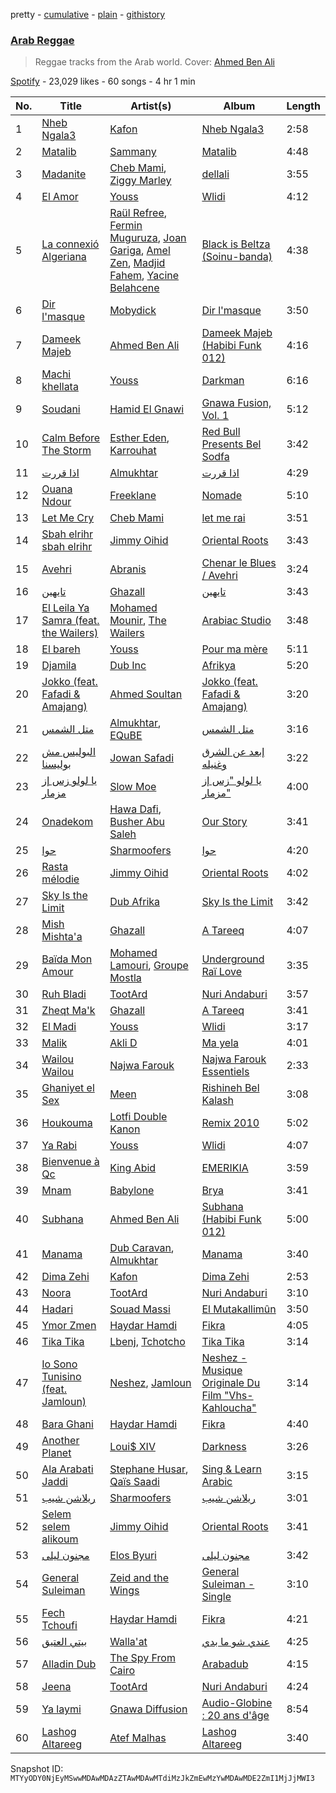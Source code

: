 pretty - [cumulative](/playlists/cumulative/37i9dQZF1DXdfYLmYuBPaf.md) - [plain](/playlists/plain/37i9dQZF1DXdfYLmYuBPaf) - [githistory](https://github.githistory.xyz/mackorone/spotify-playlist-archive/blob/main/playlists/plain/37i9dQZF1DXdfYLmYuBPaf)

### [Arab Reggae](https://open.spotify.com/playlist/37i9dQZF1DXdfYLmYuBPaf)

> Reggae tracks from the Arab world\. Cover: <a href="spotify:artist:6Gej8kFQeKbjY7dS9HXu1w">Ahmed Ben Ali</a>

[Spotify](https://open.spotify.com/user/spotify) - 23,029 likes - 60 songs - 4 hr 1 min

| No. | Title | Artist(s) | Album | Length |
|---|---|---|---|---|
| 1 | [Nheb Ngala3](https://open.spotify.com/track/1bEjblVlZYJP0TQ01r72wl) | [Kafon](https://open.spotify.com/artist/1g7CL458gLNv8UY3W2IFBw) | [Nheb Ngala3](https://open.spotify.com/album/4BqiAfIA7M0VDv9HosLXOX) | 2:58 |
| 2 | [Matalib](https://open.spotify.com/track/0chh0JBXHHvrOymWelevQM) | [Sammany](https://open.spotify.com/artist/4NyCG4OTfplfwyO65U7gY7) | [Matalib](https://open.spotify.com/album/4kyeAYBNCYeGHEa2CktKDx) | 4:48 |
| 3 | [Madanite](https://open.spotify.com/track/5FHoIbTVJnhagPgAZum1qi) | [Cheb Mami](https://open.spotify.com/artist/6vZXamchcIOKzC1c3Elp4J), [Ziggy Marley](https://open.spotify.com/artist/0o0rlxlC3ApLWsxFkUjMXc) | [dellali](https://open.spotify.com/album/1sUJo5AFoHomnM2ANQk28m) | 3:55 |
| 4 | [El Amor](https://open.spotify.com/track/6vtvViTUUXxoP9pEWrEwab) | [Youss](https://open.spotify.com/artist/102uYDhOmslO14gBBTpOz8) | [Wlidi](https://open.spotify.com/album/2DNiRSWUxaLKNAMIasxrai) | 4:12 |
| 5 | [La connexió Algeriana](https://open.spotify.com/track/3kVhxwsxfQZ4Y4ebMICYFp) | [Raül Refree](https://open.spotify.com/artist/5TPIp7TiaJOVn2sZ4s4JDy), [Fermin Muguruza](https://open.spotify.com/artist/3fJaSjkcJrLV5JYot02ckk), [Joan Gariga](https://open.spotify.com/artist/49s6tMcv1JKs76x9PiXxoU), [Amel Zen](https://open.spotify.com/artist/4sbx11FEm2X0rXIdrUKm9k), [Madjid Fahem](https://open.spotify.com/artist/4r2IfAxqQFZ3NFOa44wA4w), [Yacine Belahcene](https://open.spotify.com/artist/231j8owyOr4h1PNelSs9MD) | [Black is Beltza \(Soinu\-banda\)](https://open.spotify.com/album/55mpYFZNTBOYBy7fiIW3PE) | 4:38 |
| 6 | [Dir l'masque](https://open.spotify.com/track/12hnTtIHD7lZedD4Uzyc97) | [Mobydick](https://open.spotify.com/artist/1GJFMvl7YNCHPCFbIJfoXz) | [Dir l'masque](https://open.spotify.com/album/1GwXJZsUyZ2PWlIs1TFHtl) | 3:50 |
| 7 | [Dameek Majeb](https://open.spotify.com/track/5cdWjSCgLeBKBiEnmHOkO0) | [Ahmed Ben Ali](https://open.spotify.com/artist/6Gej8kFQeKbjY7dS9HXu1w) | [Dameek Majeb \(Habibi Funk 012\)](https://open.spotify.com/album/5tlK5RVjThB6u2SZlcadcw) | 4:16 |
| 8 | [Machi khellata](https://open.spotify.com/track/0xuuDsqREUa3YHuHiBtE3C) | [Youss](https://open.spotify.com/artist/102uYDhOmslO14gBBTpOz8) | [Darkman](https://open.spotify.com/album/7LCcMYEPw7470IOqjb420M) | 6:16 |
| 9 | [Soudani](https://open.spotify.com/track/4PH29GIlJAYrQse5wQ1fIV) | [Hamid El Gnawi](https://open.spotify.com/artist/4xLi9gEjLRTw3MdQYwrfYG) | [Gnawa Fusion, Vol\. 1](https://open.spotify.com/album/1KYi4Hx9USuRDd8Ruu2Rap) | 5:12 |
| 10 | [Calm Before The Storm](https://open.spotify.com/track/39A7pVt4KvMrO6FudUFZmG) | [Esther Eden](https://open.spotify.com/artist/51mIT66wqhRNMHACFzatPI), [Karrouhat](https://open.spotify.com/artist/1ca8evgff0ji6y6E1PmO6G) | [Red Bull Presents Bel Sodfa](https://open.spotify.com/album/4OHGHCRrdm9jfeJAzVlx1a) | 3:42 |
| 11 | [اذا قررت](https://open.spotify.com/track/2d86kCZ5D5cTGRF7LLu6XK) | [Almukhtar](https://open.spotify.com/artist/7ekEnaplxNFP0jh9hiyeM8) | [اذا قررت](https://open.spotify.com/album/2yC4Kg394XMZTfe1VVeRSZ) | 4:29 |
| 12 | [Ouana Ndour](https://open.spotify.com/track/4N0d89mk8wrYVK4WPT65vk) | [Freeklane](https://open.spotify.com/artist/5ZZqa1TXhFFGgFHuiXlsUg) | [Nomade](https://open.spotify.com/album/1xjB7sM1t4lpwxYwKQFncM) | 5:10 |
| 13 | [Let Me Cry](https://open.spotify.com/track/2dnGBx0b4Y4Un2NDHtolZE) | [Cheb Mami](https://open.spotify.com/artist/6vZXamchcIOKzC1c3Elp4J) | [let me rai](https://open.spotify.com/album/2ZjDMSjs84eCv6SVGvxExW) | 3:51 |
| 14 | [Sbah elrihr sbah elrihr](https://open.spotify.com/track/0F3RB07AAzK6PN1yZK7VJp) | [Jimmy Oihid](https://open.spotify.com/artist/1NCgkTTXC4rzdoh5xZPhAn) | [Oriental Roots](https://open.spotify.com/album/7EjIvFhQ0MFnDOneE274ZU) | 3:43 |
| 15 | [Avehri](https://open.spotify.com/track/2q9fd5R6sY9iQZ7dPd69D4) | [Abranis](https://open.spotify.com/artist/4vsPrCZRTr09LnO8S96xQ4) | [Chenar le Blues / Avehri](https://open.spotify.com/album/6HXKTWxoOEGVzoISrX1WqI) | 3:24 |
| 16 | [تايهين](https://open.spotify.com/track/5LkH32Zqyxtd8XYeOOm7Pz) | [Ghazall](https://open.spotify.com/artist/52ithxL8nGscRP6ocUO1SG) | [تايهين](https://open.spotify.com/album/3WoD2qqMCpXEe1hMPhF9M1) | 3:43 |
| 17 | [El Leila Ya Samra \(feat\. the Wailers\)](https://open.spotify.com/track/0O2dEW4oLg6pVAMEaVoHzH) | [Mohamed Mounir](https://open.spotify.com/artist/6hPNpOLunxxpXVwi696pYl), [The Wailers](https://open.spotify.com/artist/6uSKeCyQEhvPC2NODgiqFE) | [Arabiac Studio](https://open.spotify.com/album/6XYJcGLcLNuppc2PEyUTm2) | 3:48 |
| 18 | [El bareh](https://open.spotify.com/track/6rdb5eS8YUuBDd2e5zNtnR) | [Youss](https://open.spotify.com/artist/102uYDhOmslO14gBBTpOz8) | [Pour ma mère](https://open.spotify.com/album/632qvEq0QvNCZDPKYPBCWV) | 5:11 |
| 19 | [Djamila](https://open.spotify.com/track/3tocKFeTiUCvsdjRhOiwhK) | [Dub Inc](https://open.spotify.com/artist/0fSuChlRe8ZYtVFYDoG87U) | [Afrikya](https://open.spotify.com/album/4aJWs5R737UKZX0ulBGlOl) | 5:20 |
| 20 | [Jokko \(feat\. Fafadi & Amajang\)](https://open.spotify.com/track/1pX1TKYOE0SnEmCJrFq9Ve) | [Ahmed Soultan](https://open.spotify.com/artist/5kLIWnrvYVb3vpWRg825xC) | [Jokko \(feat\. Fafadi & Amajang\)](https://open.spotify.com/album/09sLgcifU89Wm2ZqJUWuwU) | 3:20 |
| 21 | [متل الشمس](https://open.spotify.com/track/0X3fSxclAF17qvAImgJyIj) | [Almukhtar](https://open.spotify.com/artist/7ekEnaplxNFP0jh9hiyeM8), [EQuBE](https://open.spotify.com/artist/1vKZWmYdp9BQAbtrX9ORuu) | [متل الشمس](https://open.spotify.com/album/5kMmvuaQDdn265GuIvswwF) | 3:16 |
| 22 | [البوليس مش بوليسنا](https://open.spotify.com/track/4vKaFSCHLVn4WvRHSPp9AO) | [Jowan Safadi](https://open.spotify.com/artist/58rk7WZCefjnDiaA15RzEs) | [إبعد عن الشرق وغنيله](https://open.spotify.com/album/6iMpF8ZtCQ7mZ2IG6WlCnX) | 3:22 |
| 23 | [يا لولو زس إز مزمار](https://open.spotify.com/track/2p0ldkKjG5b49U2MDf7YJk) | [Slow Moe](https://open.spotify.com/artist/5ws4gBwkGLUzjVxhvw4Kwd) | [يا لولو "زس إز مزمار"](https://open.spotify.com/album/5RBuRyu50dkXSyyHVpeSIx) | 4:00 |
| 24 | [Onadekom](https://open.spotify.com/track/2LW04piFtmhjdZiAwqi2HT) | [Hawa Dafi](https://open.spotify.com/artist/4TzzRCeUfXiorux2lCyjwb), [Busher Abu Saleh](https://open.spotify.com/artist/73SnvMACJeQnyLPTtEgIxX) | [Our Story](https://open.spotify.com/album/011ojQWZS2wFFCsrq1nBhQ) | 3:41 |
| 25 | [حوا](https://open.spotify.com/track/6REwNE1WsulU7hGP4lFHKU) | [Sharmoofers](https://open.spotify.com/artist/0qZ24TkLCHoE3ajCzGItJ1) | [حوا](https://open.spotify.com/album/1XTsj5TmscdQobqlqSQwq0) | 4:20 |
| 26 | [Rasta mélodie](https://open.spotify.com/track/2iMc56yj5RiQTSOUPWwuCA) | [Jimmy Oihid](https://open.spotify.com/artist/1NCgkTTXC4rzdoh5xZPhAn) | [Oriental Roots](https://open.spotify.com/album/7EjIvFhQ0MFnDOneE274ZU) | 4:02 |
| 27 | [Sky Is the Limit](https://open.spotify.com/track/5uxVUEUGkPChGLyL9qTuqt) | [Dub Afrika](https://open.spotify.com/artist/3Ygncis5SCdY1uk31LZam6) | [Sky Is the Limit](https://open.spotify.com/album/46UmPpN9g4z1zUkg4gp81f) | 3:42 |
| 28 | [Mish Mishta'a](https://open.spotify.com/track/5zSWm3BkuNRAY5jwh6mh8n) | [Ghazall](https://open.spotify.com/artist/52ithxL8nGscRP6ocUO1SG) | [A Tareeq](https://open.spotify.com/album/5sy5gs8QvcIyLKiK0Ikzu2) | 4:07 |
| 29 | [Baïda Mon Amour](https://open.spotify.com/track/2ZPTLSaw2sYYwZY0lMKD8d) | [Mohamed Lamouri](https://open.spotify.com/artist/2g3b73HYmDbTsmnHIyGOtA), [Groupe Mostla](https://open.spotify.com/artist/3TdZUvJSFzPHak9aoZm0OQ) | [Underground Raï Love](https://open.spotify.com/album/1REtKGSgxSmBtASqaozXhV) | 3:35 |
| 30 | [Ruh Bladi](https://open.spotify.com/track/3smQlUPp4ZZxcpQtYNZ7N6) | [TootArd](https://open.spotify.com/artist/7nSWA1659h0Vb1EyjJdSFV) | [Nuri Andaburi](https://open.spotify.com/album/2z9NRfIRM54Rp7b7IUOFDr) | 3:57 |
| 31 | [Zheqt Ma'k](https://open.spotify.com/track/4JU641COvRgmsLmU3PL3Aj) | [Ghazall](https://open.spotify.com/artist/52ithxL8nGscRP6ocUO1SG) | [A Tareeq](https://open.spotify.com/album/5sy5gs8QvcIyLKiK0Ikzu2) | 3:41 |
| 32 | [El Madi](https://open.spotify.com/track/18c1KobUApmSv1Hjuu5Zac) | [Youss](https://open.spotify.com/artist/102uYDhOmslO14gBBTpOz8) | [Wlidi](https://open.spotify.com/album/2DNiRSWUxaLKNAMIasxrai) | 3:17 |
| 33 | [Malik](https://open.spotify.com/track/4FPvXX8JdiZRCJNJBcT2cJ) | [Akli D](https://open.spotify.com/artist/4EOTURWj9mOPtfyjvSIvTG) | [Ma yela](https://open.spotify.com/album/0LJZkiu8pRJLoea8ERTFkf) | 4:01 |
| 34 | [Wailou Wailou](https://open.spotify.com/track/3RgksXVnjthMnLshINQfaw) | [Najwa Farouk](https://open.spotify.com/artist/0nGyyjulhM4IB5kNqyKvGq) | [Najwa Farouk Essentiels](https://open.spotify.com/album/7op66gekUCPSCRtX74E2cW) | 2:33 |
| 35 | [Ghaniyet el Sex](https://open.spotify.com/track/1sAtIlc4YMKKY3uVpAxS2m) | [Meen](https://open.spotify.com/artist/5n1aTk6a8DcuUKUXbmrUm6) | [Rishineh Bel Kalash](https://open.spotify.com/album/3RUEM2V8a5LGZpLGDdkKKt) | 3:08 |
| 36 | [Houkouma](https://open.spotify.com/track/0zRgwbETCZ9aUIRpgMoMzU) | [Lotfi Double Kanon](https://open.spotify.com/artist/6KqFUv5Sy8G5GJBfMJ1BQ4) | [Remix 2010](https://open.spotify.com/album/7lzevZHy14PcIlV94hqy8U) | 5:02 |
| 37 | [Ya Rabi](https://open.spotify.com/track/4e7bLSepWKZrjYu8N1p82c) | [Youss](https://open.spotify.com/artist/102uYDhOmslO14gBBTpOz8) | [Wlidi](https://open.spotify.com/album/2DNiRSWUxaLKNAMIasxrai) | 4:07 |
| 38 | [Bienvenue à Qc](https://open.spotify.com/track/7fs3Lr78JEanF4c4zfPp5D) | [King Abid](https://open.spotify.com/artist/4HrUvp3jnQVrTPm2Cx6r1b) | [EMERIKIA](https://open.spotify.com/album/7lPtabgLIsDjZKo6ZrHG2b) | 3:59 |
| 39 | [Mnam](https://open.spotify.com/track/2Sf3tqzeuPldmDH1hDgzd2) | [Babylone](https://open.spotify.com/artist/4sP2g2ixZhad5ZlxPirn8i) | [Brya](https://open.spotify.com/album/7wl8WPzTXuaewp6SeYGFXe) | 3:41 |
| 40 | [Subhana](https://open.spotify.com/track/6pVRs13wFVFyZrCgONzpAM) | [Ahmed Ben Ali](https://open.spotify.com/artist/6Gej8kFQeKbjY7dS9HXu1w) | [Subhana \(Habibi Funk 012\)](https://open.spotify.com/album/3siDndXTdBZqnO8mJiV3uY) | 5:00 |
| 41 | [Manama](https://open.spotify.com/track/3zOixogOi4v75PI7bkws2O) | [Dub Caravan](https://open.spotify.com/artist/7BhIlI9vRbaE1i1bYm81ZF), [Almukhtar](https://open.spotify.com/artist/7ekEnaplxNFP0jh9hiyeM8) | [Manama](https://open.spotify.com/album/3pnLlR5wQ08LWbyb93clqe) | 3:40 |
| 42 | [Dima Zehi](https://open.spotify.com/track/4WHGYUWiBgmwn0Bw2IyLJs) | [Kafon](https://open.spotify.com/artist/1g7CL458gLNv8UY3W2IFBw) | [Dima Zehi](https://open.spotify.com/album/0OoEvRIh666xcTW5NJ8OOE) | 2:53 |
| 43 | [Noora](https://open.spotify.com/track/6GoVvqQoJi8V3Y5HFPW7ka) | [TootArd](https://open.spotify.com/artist/7nSWA1659h0Vb1EyjJdSFV) | [Nuri Andaburi](https://open.spotify.com/album/2z9NRfIRM54Rp7b7IUOFDr) | 3:10 |
| 44 | [Hadari](https://open.spotify.com/track/5Cqvq0TJINqcWseUgjNde1) | [Souad Massi](https://open.spotify.com/artist/0oXFsuB6XBuDTsXJgplR7k) | [El Mutakallimûn](https://open.spotify.com/album/5iqydn2GwqvYMFyzUv2G22) | 3:50 |
| 45 | [Ymor Zmen](https://open.spotify.com/track/0IXWvrIUbFtCTTSQn9oZ0b) | [Haydar Hamdi](https://open.spotify.com/artist/20ZV4HCxM3dBlKTWIhZglN) | [Fikra](https://open.spotify.com/album/6m08yFBF4tijgdvwfJTVE3) | 4:05 |
| 46 | [Tika Tika](https://open.spotify.com/track/7cBLZYvbnaAKyN0O11i67D) | [Lbenj](https://open.spotify.com/artist/1H0D7p5aN8tGG8DPLt0Nbv), [Tchotcho](https://open.spotify.com/artist/3UG63kf0QuUZSTK15rJtkb) | [Tika Tika](https://open.spotify.com/album/1ogbmkyRQwWGGz99qT3NRQ) | 3:14 |
| 47 | [Io Sono Tunisino \(feat\. Jamloun\)](https://open.spotify.com/track/6u2bdvyZOKbkO01mvcDwks) | [Neshez](https://open.spotify.com/artist/0QvqvkYDw8YXk6A6HBODpq), [Jamloun](https://open.spotify.com/artist/1frFDCoeQDBLGVbVYfP10g) | [Neshez \- Musique Originale Du Film "Vhs\-Kahloucha"](https://open.spotify.com/album/62PBLl9jsv9ILgclz1c2SW) | 3:14 |
| 48 | [Bara Ghani](https://open.spotify.com/track/3VCObdLJBakzLgZPGRboI8) | [Haydar Hamdi](https://open.spotify.com/artist/20ZV4HCxM3dBlKTWIhZglN) | [Fikra](https://open.spotify.com/album/6m08yFBF4tijgdvwfJTVE3) | 4:40 |
| 49 | [Another Planet](https://open.spotify.com/track/7Ep1e9ytrTJvHQBAH0FEl9) | [Loui$ XIV](https://open.spotify.com/artist/4GopqQBVl1DWvqKRZe28Rq) | [Darkness](https://open.spotify.com/album/0biEHbaYequPLvH9lW2vCz) | 3:26 |
| 50 | [Ala Arabati Jaddi](https://open.spotify.com/track/03IuR9TW9GQEG8Z4e48yth) | [Stephane Husar](https://open.spotify.com/artist/4m6Gg5tLbuoiMNnEFOgtcK), [Qaïs Saadi](https://open.spotify.com/artist/6IDvorIo7wSVdLDIUUvQMR) | [Sing & Learn Arabic](https://open.spotify.com/album/1rCkwA10vL6FlxRbPANQqz) | 3:15 |
| 51 | [ريلاشن شيب](https://open.spotify.com/track/058DVtq2b8gDdlk5gOfXay) | [Sharmoofers](https://open.spotify.com/artist/0qZ24TkLCHoE3ajCzGItJ1) | [ريلاشن شيب](https://open.spotify.com/album/2tviHbUHM2uyqQQPPO9O8v) | 3:01 |
| 52 | [Selem selem alikoum](https://open.spotify.com/track/4FrN0UeXDXMMjwdVWZKG8M) | [Jimmy Oihid](https://open.spotify.com/artist/1NCgkTTXC4rzdoh5xZPhAn) | [Oriental Roots](https://open.spotify.com/album/7EjIvFhQ0MFnDOneE274ZU) | 3:41 |
| 53 | [مجنون ليلى](https://open.spotify.com/track/1SRRG1uvvZFI2rdW29jUZc) | [Elos Byuri](https://open.spotify.com/artist/2c0W9HOZvZnTALZrBhcuj6) | [مجنون ليلى](https://open.spotify.com/album/6agVMrWHlfvfdHjWVr9jAT) | 3:42 |
| 54 | [General Suleiman](https://open.spotify.com/track/72M5udVFetsH9Ga6i25no7) | [Zeid and the Wings](https://open.spotify.com/artist/262WKWZkp6ZpLUyxOVyPZi) | [General Suleiman \- Single](https://open.spotify.com/album/3v9aU2QPhQOcDQYt06WGmX) | 3:10 |
| 55 | [Fech Tchoufi](https://open.spotify.com/track/5LTuAtrv6O3ex7dvULOuA3) | [Haydar Hamdi](https://open.spotify.com/artist/20ZV4HCxM3dBlKTWIhZglN) | [Fikra](https://open.spotify.com/album/6m08yFBF4tijgdvwfJTVE3) | 4:21 |
| 56 | [بيتي العتيق](https://open.spotify.com/track/7zHLx1NIvAvrwfs89hKNvf) | [Walla'at](https://open.spotify.com/artist/1s4nBceqZ8lEO9BaL5YZGe) | [عندي شو ما بدي](https://open.spotify.com/album/6ARv46xQRJZsE5C78g4mFS) | 4:25 |
| 57 | [Alladin Dub](https://open.spotify.com/track/2nx1z24jfU0GlxZRla9ZG9) | [The Spy From Cairo](https://open.spotify.com/artist/36C73GYwgP8rqwCjUyswoS) | [Arabadub](https://open.spotify.com/album/1SV6bIoG7MNh0RyQZESMBE) | 4:15 |
| 58 | [Jeena](https://open.spotify.com/track/16RzfZHB5vfKfcXjY0brkN) | [TootArd](https://open.spotify.com/artist/7nSWA1659h0Vb1EyjJdSFV) | [Nuri Andaburi](https://open.spotify.com/album/2z9NRfIRM54Rp7b7IUOFDr) | 4:24 |
| 59 | [Ya laymi](https://open.spotify.com/track/6ikQHuDvuzgy9oReEn0liD) | [Gnawa Diffusion](https://open.spotify.com/artist/4s0srRj9YXjM8J0TK2QVzP) | [Audio\-Globine : 20 ans d'âge](https://open.spotify.com/album/5T6scDxONEFqRWIwz129WF) | 8:54 |
| 60 | [Lashog Altareeg](https://open.spotify.com/track/4A6i6Z0GPCCeY7npuXiEIr) | [Atef Malhas](https://open.spotify.com/artist/6gm05jmgIx3YvLtzl1GDas) | [Lashog Altareeg](https://open.spotify.com/album/6fVhr3f0XOtKdmMmjSauL7) | 3:40 |

Snapshot ID: `MTYyODY0NjEyMSwwMDAwMDAzZTAwMDAwMTdiMzJkZmEwMzYwMDAwMDE2ZmI1MjJjMWI3`
